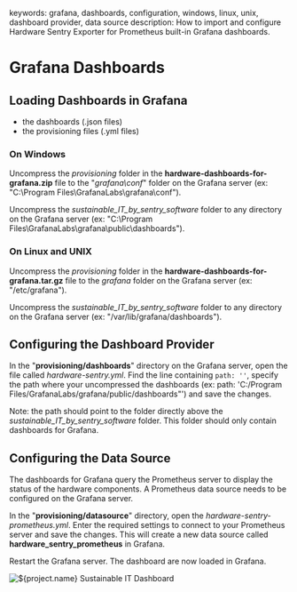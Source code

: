 keywords: grafana, dashboards, configuration, windows, linux, unix, dashboard provider, data source
description: How to import and configure Hardware Sentry Exporter for Prometheus built-in Grafana dashboards.

# Grafana Dashboards

## Loading Dashboards in Grafana

* the dashboards (.json files)
* the provisioning files (.yml files)

### On Windows

Uncompress the *provisioning* folder in the **hardware-dashboards-for-grafana.zip** file to the "*grafana\conf*" folder on the Grafana server (ex: "C:\Program Files\GrafanaLabs\grafana\conf").

Uncompress the *sustainable_IT_by_sentry_software* folder to any directory on the Grafana server (ex:  "C:\Program Files\GrafanaLabs\grafana\public\dashboards").

### On Linux and UNIX

Uncompress the *provisioning* folder in the **hardware-dashboards-for-grafana.tar.gz** file to the *grafana* folder on the Grafana server (ex: "/etc/grafana").

Uncompress the *sustainable_IT_by_sentry_software* folder to any directory on the Grafana server (ex: "/var/lib/grafana/dashboards").

## Configuring the Dashboard Provider

In the "**provisioning/dashboards**" directory on the Grafana server, open the file called *hardware-sentry.yml*. Find the line containing ```path: ''```, specify the path where your uncompressed the dashboards (ex: path: 'C:/Program Files/GrafanaLabs/grafana/public/dashboards"') and save the changes.

Note: the path should point to the folder directly above the *sustainable_IT_by_sentry_software* folder. This folder should only contain dashboards for Grafana.

## Configuring the Data Source

The dashboards for Grafana query the Prometheus server to display the status of the hardware components. A Prometheus data source needs to be configured on the Grafana server.

In the "**provisioning/datasource**" directory, open the *hardware-sentry-prometheus.yml*. Enter the required settings to connect to your Prometheus server and save the changes. This will create a new data source called **hardware_sentry_prometheus** in Grafana.

Restart the Grafana server. The dashboard are now loaded in Grafana.

![**${project.name}** Sustainable IT Dashboard](./images/dashboard_all_zones.png)